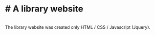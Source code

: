 <h1># A library website</h1>
<p><br>The library website was created only HTML / CSS / Javascript (Jquery).</p>
